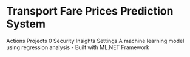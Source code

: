# Transport Fare Prices Prediction System
 Actions Projects 0 Security Insights Settings A machine learning model using regression analysis - Built with ML.NET Framework
